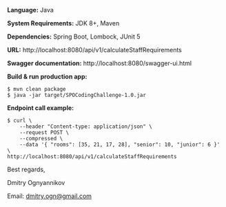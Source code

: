 ﻿**Language:** Java

**System Requirements:** JDK 8+, Maven

**Dependencies:** Spring Boot, Lombock, JUnit 5

**URL:** http://localhost:8080/api/v1/calculateStaffRequirements

**Swagger documentation:** http://localhost:8080/swagger-ui.html

**Build & run production app:**

```
$ mvn clean package
$ java -jar target/SPOCodingChallenge-1.0.jar
```

**Endpoint call example:**

```
$ curl \
    --header "Content-type: application/json" \
    --request POST \
    --compressed \
    --data '{ "rooms": [35, 21, 17, 28], "senior": 10, "junior": 6 }' \
http://localhost:8080/api/v1/calculateStaffRequirements
```

Best regards,

Dmitry Ognyannikov

Email: dmitry.ogn@gmail.com
